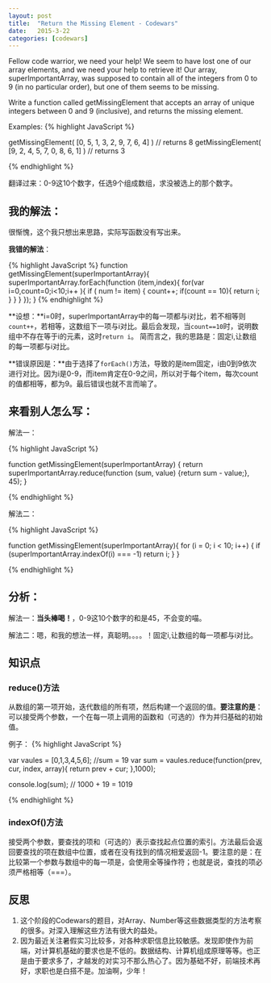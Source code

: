 ```yaml
---
layout: post
title:  "Return the Missing Element - Codewars"
date:   2015-3-22
categories: [codewars]
---
```


Fellow code warrior, we need your help! We seem to have lost one of our array elements, and we need your help to retrieve it! Our array, superImportantArray, was supposed to contain all of the integers from 0 to 9 (in no particular order), but one of them seems to be missing.

Write a function called getMissingElement that accepts an array of unique integers between 0 and 9 (inclusive), and returns the missing element.

Examples:
{% highlight JavaScript %}

getMissingElement( [0, 5, 1, 3, 2, 9, 7, 6, 4] ) // returns 8
getMissingElement( [9, 2, 4, 5, 7, 0, 8, 6, 1] ) // returns 3

{% endhighlight %}

翻译过来：0-9这10个数字，任选9个组成数组，求没被选上的那个数字。

## 我的解法：

很惭愧，这个我只想出来思路，实际写函数没有写出来。

**我错的解法**：

{% highlight JavaScript %}
function getMissingElement(superImportantArray){
  superImportantArray.forEach(function (item,index){
    for(var i=0,count=0;i<10;i++ ){
        if ( num != item) {
          count++;
          if(count == 10){
            return i;
          }
        }
    }
  });
}
{% endhighlight %}

**设想：**i=0时，superImportantArray中的每一项都与i对比，若不相等则`count++`，若相等，这数组下一项与i对比。最后会发现，当`count==10`时，说明数组中不存在等于i的元素，这时`return i`。
简而言之，我的思路是：固定i,让数组的每一项都与i对比。

**错误原因是：**由于选择了`forEach()`方法，导致的是item固定，i由0到9依次进行对比。因为i是0-9，而item肯定在0-9之间，所以对于每个item，每次count的值都相等，都为9。最后错误也就不言而喻了。


## 来看别人怎么写：

解法一：

{% highlight JavaScript %}

function getMissingElement(superImportantArray) {
  return superImportantArray.reduce(function (sum, value) {return sum - value;}, 45);
}

{% endhighlight %}

解法二：

{% highlight JavaScript %}

function getMissingElement(superImportantArray){
  for (i = 0; i < 10; i++) {
    if (superImportantArray.indexOf(i) === -1) return i;
  }
}

{% endhighlight %}

## 分析：

解法一：**当头棒喝！**，0-9这10个数字的和是45，不会变的喵。

解法二：嗯，和我的想法一样，真聪明。。。。！固定i,让数组的每一项都与i对比。

## 知识点

### reduce()方法

从数组的第一项开始，迭代数组的所有项，然后构建一个返回的值。**要注意的是**：可以接受两个参数，一个在每一项上调用的函数和（可选的）作为并归基础的初始值。

例子：
{% highlight JavaScript %}

var vaules = [0,1,3,4,5,6]; //sum = 19
var sum = vaules.reduce(function(prev, cur, index, array){
    return prev + cur;
},1000);

console.log(sum); // 1000 + 19 = 1019

{% endhighlight %}

### indexOf()方法

接受两个参数，要查找的项和（可选的）表示查找起点位置的索引。方法最后会返回要查找的项在数组中位置，或者在没有找到的情况相爱返回-1。要注意的是：在比较第一个参数与数组中的每一项是，会使用全等操作符；也就是说，查找的项必须严格相等（===）。


## 反思
1. 这个阶段的Codewars的题目，对Array、Number等这些数据类型的方法考察的很多。对深入理解这些方法有很大的益处。
1. 因为最近关注暑假实习比较多，对各种求职信息比较敏感。发现即使作为前端，对计算机基础的要求也是不低的。数据结构、计算机组成原理等等。也正是由于要求多了，才越发的对实习不那么热心了。因为基础不好，前端技术再好，求职也是白搭不是。加油啊，少年！
